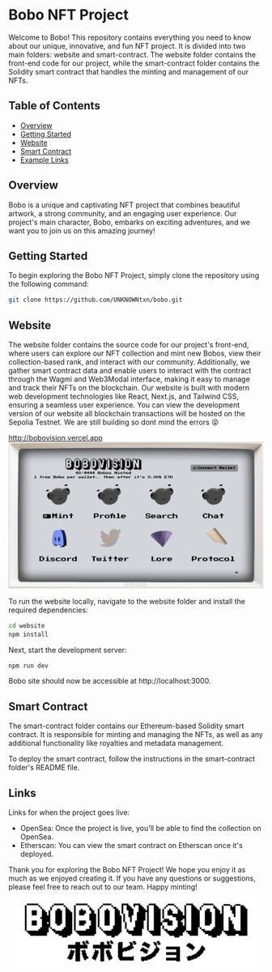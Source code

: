 # Bobo NFT Project

Welcome to Bobo! This repository contains everything you need to know about our unique, innovative, and fun NFT project. It is divided into two main folders: website and smart-contract. The website folder contains the front-end code for our project, while the smart-contract folder contains the Solidity smart contract that handles the minting and management of our NFTs.

## Table of Contents

- [Overview](#overview)
- [Getting Started](#getting-started)
- [Website](#website)
- [Smart Contract](#smart-contract)
- [Example Links](#example-links)

## Overview

Bobo is a unique and captivating NFT project that combines beautiful artwork, a strong community, and an engaging user experience. Our project's main character, Bobo, embarks on exciting adventures, and we want you to join us on this amazing journey!

## Getting Started

To begin exploring the Bobo NFT Project, simply clone the repository using the following command:

```bash
git clone https://github.com/UNKNOWNtxn/bobo.git
```

## Website

The website folder contains the source code for our project's front-end, where users can explore our NFT collection and mint new Bobos, view their collection-based rank, and interact with our community. Additionally, we gather smart contract data and enable users to interact with the contract through the Wagmi and Web3Modal interface, making it easy to manage and track their NFTs on the blockchain. Our website is built with modern web development technologies like React, Next.js, and Tailwind CSS, ensuring a seamless user experience. You can view the development version of our website all blockchain transactions will be hosted on the Sepolia Testnet. We are still building so dont mind the errors 😝

http://bobovision.vercel.app
![WebsiteDemo](website/screenshots/websitedemo.png)

To run the website locally, navigate to the website folder and install the required dependencies:
```bash
cd website
npm install
```
Next, start the development server:
```bash
npm run dev
```
Bobo site should now be accessible at http://localhost:3000.

## Smart Contract

The smart-contract folder contains our Ethereum-based Solidity smart contract. It is responsible for minting and managing the NFTs, as well as any additional functionality like royalties and metadata management.

To deploy the smart contract, follow the instructions in the smart-contract folder's README file.

## Links

Links for when the project goes live:

- OpenSea: Once the project is live, you'll be able to find the collection on OpenSea. 
- Etherscan: You can view the smart contract on Etherscan once it's deployed. 

Thank you for exploring the Bobo NFT Project! We hope you enjoy it as much as we enjoyed creating it. If you have any questions or suggestions, please feel free to reach out to our team. Happy minting! 

![BoboVision](website/public/assets/png_gif/BoboVision_V2.png)
